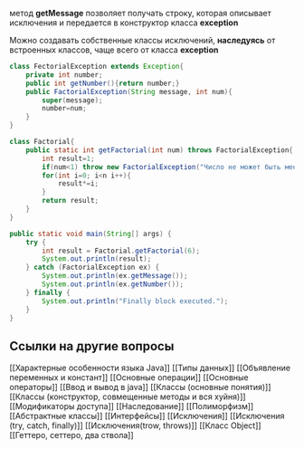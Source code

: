метод **getMessage** позволяет получать строку, которая описывает исключения и передается в конструктор класса **exception** 

Можно создавать собственные классы исключений, **наследуясь** от встроенных классов, чаще всего от класcа **exception** 

```java
class FectorialException extends Exception{
	private int number;
	public int getNumber(){return number;}
	public FactorialException(String message, int num){
		super(message);
		number=num;
	}
}
```

```java
class Factorial{
	public static int getFactorial(int num) throws FactorialException{
		int result=1;
		if(num<1) throw new FactorialException("Число не может быть меньше 1-го");
		for(int i=0; i<n i++){
			result*=i;
		}
		return result;
	}
}
```

```java
public static void main(String[] args) {
    try {
        int result = Factorial.getFactorial(6);
        System.out.println(result);
    } catch (FactorialException ex) {
        System.out.println(ex.getMessage());
        System.out.println(ex.getNumber());
    } finally {
        System.out.println("Finally block executed.");
    }
}
```

## Ссылки на другие вопросы

[[Характерные особенности языка Java]]
[[Типы данных]]
[[Объявление переменных и констант]]
[[Основные операции]]
[[Основные операторы]]
[[Ввод и вывод в java]]
[[Классы (основные понятия)]]
[[Классы (конструктор, совмещенные методы и вся хуйня)]]
[[Модификаторы доступа]]
[[Наследование]]
[[Полиморфизм]]
[[Абстрактные классы]]
[[Интерфейсы]]
[[Исключения]]
[[Исключения (try, catch, finally)]]
[[Исключения(trow, throws)]]
[[Класс Object]]
[[Геттеро, сеттеро, два ствола]]